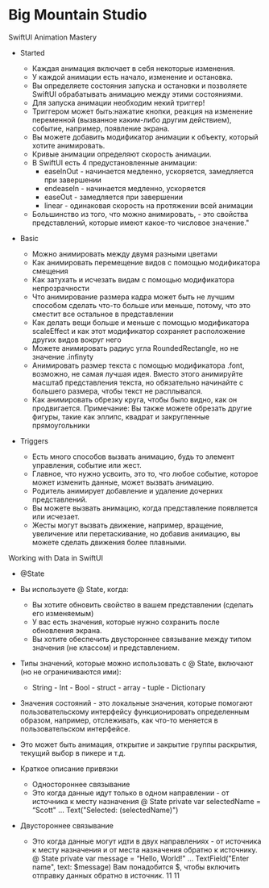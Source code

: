 # Big Mountain Studio

SwiftUI Animation Mastery
- Started
    - Каждая анимация включает в себя некоторые изменения.
    - У каждой анимации есть начало, изменение и остановка.
    - Вы определяете состояния запуска и остановки и позволяете SwiftUI обрабатывать анимацию между этими состояниями.
    - Для запуска анимации необходим некий триггер!
    - Триггером может быть:нажатие кнопки, реакция на изменение переменной (вызванное каким-либо другим действием), событие, например, появление экрана.
    - Вы можете добавить модификатор анимации к объекту, который хотите анимировать.
    - Кривые анимации определяют скорость анимации.
    - В SwiftUI есть 4 предустановленные анимации:
        - easeInOut - начинается медленно, ускоряется, замедляется при завершении
        - endeaseIn - начинается медленно, ускоряется
        - easeOut - замедляется при завершении
        - linear - одинаковая скорость на протяжении всей анимации
    - Большинство из того, что можно анимировать, - это свойства представлений, которые имеют какое-то числовое значение."

- Basic
    - Можно анимировать между двумя разными цветами
    - Как анимировать перемещение видов с помощью модификатора смещения
    - Как затухать и исчезать видам с помощью модификатора непрозрачности
    - Что анимирование размера кадра может быть не лучшим способом сделать что-то больше или меньше, потому, что это сместит все остальное в представлении
    - Как делать вещи больше и меньше с помощью модификатора scaleEffect и как этот модификатор сохраняет расположение других видов вокруг него
    - Можете анимировать радиус угла RoundedRectangle, но не значение .infinyty
    - Анимировать размер текста с помощью модификатора .font, возможно, не самая лучшая идея. Вместо этого анимируйте масштаб представления текста, но обязательно начинайте с большего размера, чтобы текст не расплывался.
    - Как анимировать обрезку круга, чтобы было видно, как он продвигается. Примечание: Вы также можете обрезать другие фигуры, такие как эллипс, квадрат и закругленные прямоугольники

- Triggers
    - Есть много способов вызвать анимацию, будь то элемент управления, событие или жест.
    - Главное, что нужно усвоить, это то, что любое событие, которое может изменить данные, может вызвать анимацию.
    - Родитель анимирует добавление и удаление дочерних представлений.
    - Вы можете вызвать анимацию, когда представление появляется или исчезает.
    - Жесты могут вызвать движение, например, вращение, увеличение или перетаскивание, но добавив анимацию, вы можете сделать движения более плавными.

Working with Data in SwiftUI
- @State
- Вы используете @ State, когда:
    - Вы хотите обновить свойство в вашем представлении (сделать его изменяемым)
    - У вас есть значения, которые нужно сохранить после обновления экрана.
    - Вы хотите обеспечить двустороннее связывание между типом значения (не классом) и представлением.
    
- Типы значений, которые можно использовать с @ State, включают (но не ограничиваются ими):
    -  String - Int - Bool - struct - array - tuple - Dictionary
    
- Значения состояний - это локальные значения, которые помогают пользовательскому интерфейсу функционировать определенным образом, например, отслеживать, как что-то меняется в пользовательском интерфейсе.
- Это может быть анимация, открытие и закрытие группы раскрытия, текущий выбор в пикере и т.д.

- Краткое описание привязки
  - Одностороннее связывание
  - Это когда данные идут только в одном направлении - от источника к месту назначения
        @ State private var selectedName = “Scott"
        …
        Text("Selected: \(selectedName)")

 - Двустороннее связывание
    - Это когда данные могут идти в двух направлениях - от источника к месту назначения и от места назначения обратно к источнику.
        @ State private var message = “Hello, World!”
        ...
        TextField("Enter name", text: $message)
        Вам понадобится $, чтобы включить отправку данных обратно в источник.
        11
        11
